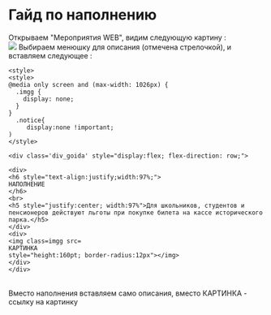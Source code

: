 # Гайд по наполнению <br>

Открываем "Мероприятия WEB", видим следующую картину : <br>
![](https://i.imgur.com/dX3qmgu.png)
Выбираем менюшку для описания (отмечена стрелочкой), и вставляем следующее : <br>
```
<style>
<style>
@media only screen and (max-width: 1026px) {
  .imgg {
    display: none;
  }
}
  .notice{
     display:none !important;
)
</style>

<div class='div_goida' style="display:flex; flex-direction: row;">

<div>
<h6 style="text-align:justify;width:97%;">
НАПОЛНЕНИЕ
</h6>
<br>
<h5 style="justify:center; width:97%">Для школьников, студентов и пенсионеров действуют льготы при покупке билета на кассе исторического парка.</h5>
</div>
<div>
<img class=imgg src=
КАРТИНКА
style="height:160pt; border-radius:12px"></img>
</div>
</div>
```
<br>
Вместо наполнения вставляем само описания, вместо КАРТИНКА - ссылку на картинку
